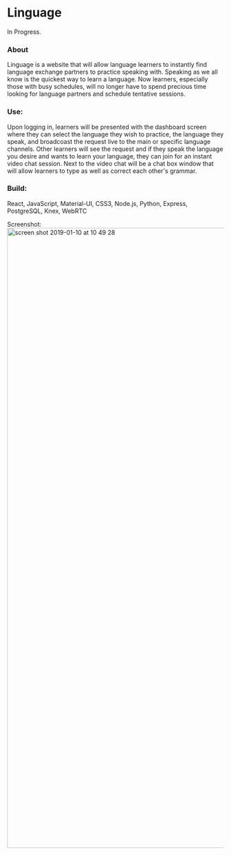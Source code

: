 # Linguage
In Progress.
### About 
Linguage is a website that will allow language learners to instantly find language exchange partners to practice speaking with. Speaking as we all know is the quickest way to learn a language. Now learners, especially those with busy schedules, will no longer have to spend precious time looking for language partners and schedule tentative sessions. <br />
### Use:
Upon logging in, learners will be presented with the dashboard screen where they can select the language they wish to practice, the language they speak, and broadcoast the request live to the main or specific language channels. Other learners will see the request and if they speak the language you desire and wants to learn your language, they can join for an instant video chat session. 
Next to the video chat will be a chat box window that will allow learners to type as well as correct each other's grammar. 

### Build: 
React, JavaScript, Material-UI, CSS3, Node.js, Python, Express, PostgreSQL, Knex, WebRTC 

Screenshot:
<img width="1440" alt="screen shot 2019-01-10 at 10 49 28" src="https://user-images.githubusercontent.com/36240410/50986975-81c82080-14c5-11e9-8e8d-0724aa1e960a.png">
